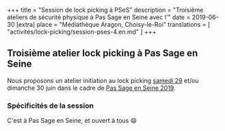 +++
title = "Session de lock picking à PSeS"
description = "Troisième ateliers de sécurité physique à Pas Sage en Seine avec l'"
date = 2019-06-30
[extra]
place = "Médiathèque Aragon, Choisy-le-Roi"
translations = [
    "activités/lock-picking/session-pses-4.en.md"
]
+++

## Troisième atelier lock picking à Pas Sage en Seine

Nous proposons un atelier initiation au lock picking [samedi
29](@/activités/lock-picking/session-pses-3.fr.md) et/ou dimanche 30 juin dans
le cadre de [Pas Sage en Seine
2019](@/activités/passage_en_seine/pses_2019.fr.md).

### Spécificités de la session

C'est à Pas Sage en Seine, et ouvert à tous 😄
